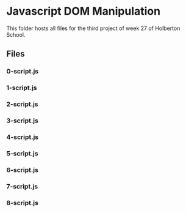 # Javascript DOM Manipulation

This folder hosts all files for the third project of week 27 of Holberton School.

## Files
### 0-script.js
### 1-script.js
### 2-script.js
### 3-script.js
### 4-script.js
### 5-script.js
### 6-script.js
### 7-script.js
### 8-script.js
